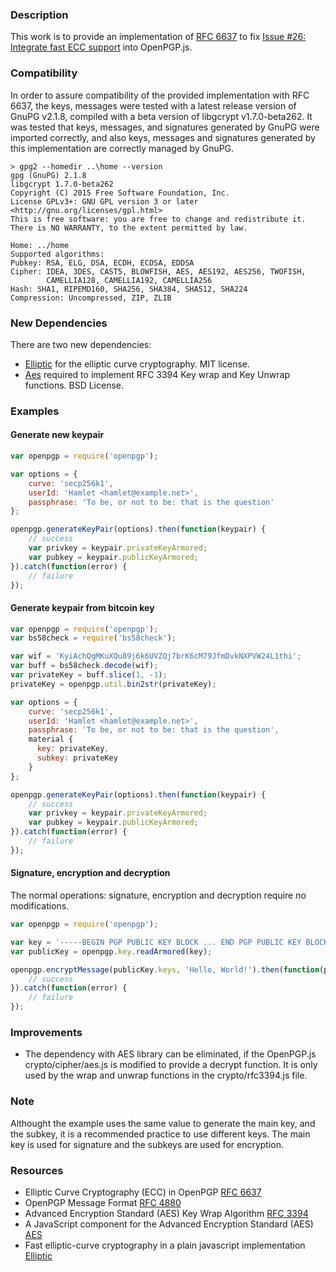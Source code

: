 ### Description 

This work is to provide an implementation of [RFC 6637](http://www.ietf.org/rfc/rfc6637.txt) to fix [Issue #26: Integrate fast ECC support](https://github.com/openpgpjs/openpgpjs/issues/26) into OpenPGP.js.


### Compatibility

In order to assure compatibility of the provided implementation with RFC 6637, the keys, messages were tested with a latest release version of GnuPG v2.1.8, compiled with a beta version of libgcrypt v1.7.0-beta262.
It was tested that keys, messages, and signatures generated by GnuPG were imported correctly, and also keys, messages and signatures generated by this implementation are correctly managed by GnuPG.

```
> gpg2 --homedir ..\home --version
gpg (GnuPG) 2.1.8
libgcrypt 1.7.0-beta262
Copyright (C) 2015 Free Software Foundation, Inc.
License GPLv3+: GNU GPL version 3 or later <http://gnu.org/licenses/gpl.html>
This is free software: you are free to change and redistribute it.
There is NO WARRANTY, to the extent permitted by law.

Home: ../home
Supported algorithms:
Pubkey: RSA, ELG, DSA, ECDH, ECDSA, EDDSA
Cipher: IDEA, 3DES, CAST5, BLOWFISH, AES, AES192, AES256, TWOFISH,
        CAMELLIA128, CAMELLIA192, CAMELLIA256
Hash: SHA1, RIPEMD160, SHA256, SHA384, SHA512, SHA224
Compression: Uncompressed, ZIP, ZLIB
```

### New Dependencies

There are two new dependencies:
* [Elliptic](https://github.com/indutny/elliptic/) for the elliptic curve cryptography. MIT license.
* [Aes](https://github.com/cryptocoinjs/aes) required to implement RFC 3394 Key wrap and Key Unwrap functions. BSD License.


### Examples

#### Generate new keypair
```js
var openpgp = require('openpgp');

var options = {
    curve: 'secp256k1',
    userId: 'Hamlet <hamlet@example.net>',
    passphrase: 'To be, or not to be: that is the question'
};

openpgp.generateKeyPair(options).then(function(keypair) {
    // success
    var privkey = keypair.privateKeyArmored;
    var pubkey = keypair.publicKeyArmored;
}).catch(function(error) {
    // failure
});
```

#### Generate keypair from bitcoin key
```js
var openpgp = require('openpgp');
var bs58check = require('bs58check');

var wif = 'KyiAchQgMKuXQu89j6k6UVZQj7brK6cM79JfmDvkNXPVW24L1thi';
var buff = bs58check.decode(wif);
var privateKey = buff.slice(1, -1);
privateKey = openpgp.util.bin2str(privateKey);

var options = {
    curve: 'secp256k1',
    userId: 'Hamlet <hamlet@example.net>',
    passphrase: 'To be, or not to be: that is the question',
    material {
      key: privateKey,
      subkey: privateKey
    }
};

openpgp.generateKeyPair(options).then(function(keypair) {
    // success
    var privkey = keypair.privateKeyArmored;
    var pubkey = keypair.publicKeyArmored;
}).catch(function(error) {
    // failure
});
```

#### Signature, encryption and decryption
The normal operations: signature, encryption and decryption require no modifications.
```js
var openpgp = require('openpgp');

var key = '-----BEGIN PGP PUBLIC KEY BLOCK ... END PGP PUBLIC KEY BLOCK-----';
var publicKey = openpgp.key.readArmored(key);

openpgp.encryptMessage(publicKey.keys, 'Hello, World!').then(function(pgpMessage) {
    // success
}).catch(function(error) {
    // failure
});
```

### Improvements

* The dependency with AES library can be eliminated, if the OpenPGP.js crypto/cipher/aes.js is modified to provide a decrypt function. It is only used by the wrap and unwrap functions in the crypto/rfc3394.js file.


### Note

Althought the example uses the same value to generate the main key, and the subkey, it is a recommended practice to use different keys. The main key is used for signature and the subkeys are used for encryption.


### Resources

* Elliptic Curve Cryptography (ECC) in OpenPGP [RFC 6637](http://www.ietf.org/rfc/rfc6637.txt)
* OpenPGP Message Format [RFC 4880](http://www.ietf.org/rfc/rfc4880.txt)
* Advanced Encryption Standard (AES) Key Wrap Algorithm [RFC 3394](http://www.ietf.org/rfc/rfc3394.txt)
* A JavaScript component for the Advanced Encryption Standard (AES) [AES](https://github.com/cryptocoinjs/aes)
* Fast elliptic-curve cryptography in a plain javascript implementation [Elliptic](https://github.com/indutny/elliptic/)

